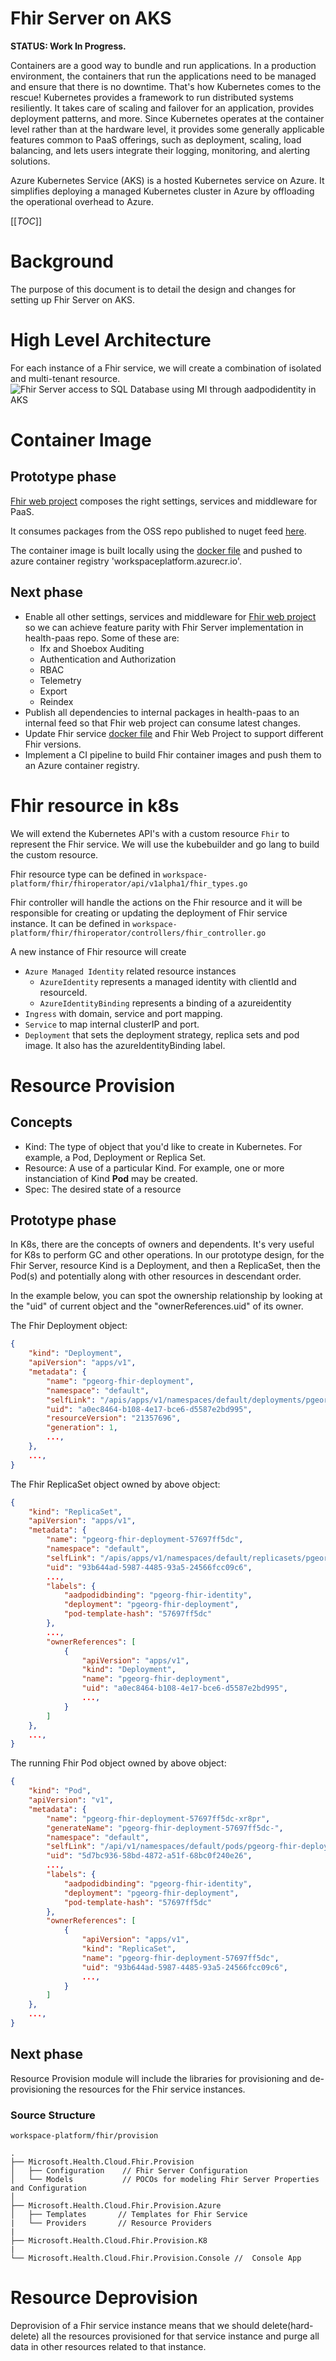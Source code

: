 # Fhir Server on AKS

**STATUS: Work In Progress.**

Containers are a good way to bundle and run applications. In a production environment, the containers that run the applications need to be managed and ensure that there is no downtime. 
That's how Kubernetes comes to the rescue! Kubernetes provides a framework to run distributed systems resiliently. It takes care of scaling and failover for an application, provides deployment patterns, and more. Since Kubernetes operates at the container level rather than at the hardware level, it provides some generally applicable features common to PaaS offerings, such as deployment, scaling, load balancing, and lets users integrate their logging, monitoring, and alerting solutions.

Azure Kubernetes Service (AKS) is a hosted Kubernetes service on Azure. It simplifies deploying a managed Kubernetes cluster in Azure by offloading the operational overhead to Azure.

[[_TOC_]]
# Background
The purpose of this document is to detail the design and changes for setting up Fhir Server on AKS.

# High Level Architecture
For each instance of a Fhir service, we will create a combination of isolated and multi-tenant resource.
![Fhir Server access to SQL Database using MI through aadpodidentity in AKS](imgs/fhir_sql_server_with_mi.png)

# Container Image
## Prototype phase
[Fhir web project](https://microsofthealth.visualstudio.com/Health/_git/workspace-platform?version=GBpersonal/petyag/migration&path=/fhir/fhirservice) composes the right settings, services and middleware for PaaS.

It consumes packages from the OSS repo published to nuget feed [here](https://microsofthealthoss.visualstudio.com/FhirServer/_packaging?_a=feed&feed=Public).

The container image is built locally using the [docker file](https://microsofthealth.visualstudio.com/Health/_git/workspace-platform?version=GBpersonal/petyag/migration&path=/fhir/build/docker/dockerfile.fhirservice) and pushed to azure container registry 'workspaceplatform.azurecr.io'.

## Next phase
- Enable all other settings, services and middleware for [Fhir web project](https://microsofthealth.visualstudio.com/Health/_git/workspace-platform?version=GBpersonal/petyag/migration&path=/fhir/fhirservice) so we can achieve feature parity with Fhir Server implementation in health-paas repo. Some of these are:
  - Ifx and Shoebox Auditing
  - Authentication and Authorization
  - RBAC
  - Telemetry
  - Export
  - Reindex
- Publish all dependencies to internal packages in health-paas to an internal feed so that Fhir web project can consume latest changes.
- Update Fhir service [docker file](https://microsofthealth.visualstudio.com/Health/_git/workspace-platform?version=GBpersonal/petyag/migration&path=/fhir/build/docker/dockerfile.fhirservice) and Fhir Web Project to support different Fhir versions.
- Implement a CI pipeline to build Fhir container images and push them to an Azure container registry.

# Fhir resource in k8s
We will extend the Kubernetes API's with a custom resource `Fhir` to represent the Fhir service. We will use the kubebuilder and go lang to build the custom resource.

Fhir resource type can be defined in `workspace-platform/fhir/fhiroperator/api/v1alpha1/fhir_types.go`

Fhir controller will handle the actions on the Fhir resource and it will be responsible for creating or updating the deployment of Fhir service instance. It can be defined in `workspace-platform/fhir/fhiroperator/controllers/fhir_controller.go`

A new instance of Fhir resource will create
- `Azure Managed Identity` related resource instances
    - `AzureIdentity` represents a managed identity with clientId and resourceId.
    - `AzureIdentityBinding` represents a binding of a azureidentity
- `Ingress` with domain, service and port mapping.
- `Service` to map internal clusterIP and port.
- `Deployment` that sets the deployment strategy, replica sets and pod image. It also has the azureIdentityBinding label.

# Resource Provision

## Concepts
- Kind: The type of object that you'd like to create in Kubernetes. For example, a Pod, Deployment or Replica Set.
- Resource: A use of a particular Kind. For example, one or more instanciation of Kind __Pod__ may be created.
- Spec: The desired state of a resource
## Prototype phase
In K8s, there are the concepts of owners and dependents. It's very useful for K8s to perform GC and other operations. In our prototype design, for the Fhir Server, resource Kind is a Deployment, and then a ReplicaSet, then the Pod(s) and potentially along with other resources in descendant order.

In the example below, you can spot the ownership relationship by looking at the "uid" of current object and the "ownerReferences.uid" of its owner.

The Fhir Deployment object:
```json
{
    "kind": "Deployment",
    "apiVersion": "apps/v1",
    "metadata": {
        "name": "pgeorg-fhir-deployment",
        "namespace": "default",
        "selfLink": "/apis/apps/v1/namespaces/default/deployments/pgeorg-fhir-deployment",
        "uid": "a0ec8464-b108-4e17-bce6-d5587e2bd995",
        "resourceVersion": "21357696",
        "generation": 1,
        ...,
    },
    ...,
}
```
The Fhir ReplicaSet object owned by above object:
```json
{
    "kind": "ReplicaSet",
    "apiVersion": "apps/v1",
    "metadata": {
        "name": "pgeorg-fhir-deployment-57697ff5dc",
        "namespace": "default",
        "selfLink": "/apis/apps/v1/namespaces/default/replicasets/pgeorg-fhir-deployment-57697ff5dc",
        "uid": "93b644ad-5987-4485-93a5-24566fcc09c6",
        ...,
        "labels": {
            "aadpodidbinding": "pgeorg-fhir-identity",
            "deployment": "pgeorg-fhir-deployment",
            "pod-template-hash": "57697ff5dc"
        },
        ...,
        "ownerReferences": [
            {
                "apiVersion": "apps/v1",
                "kind": "Deployment",
                "name": "pgeorg-fhir-deployment",
                "uid": "a0ec8464-b108-4e17-bce6-d5587e2bd995",
                ...,
            }
        ]
    },
    ...,
}
```

The running Fhir Pod object owned by above object:
```json
{
    "kind": "Pod",
    "apiVersion": "v1",
    "metadata": {
        "name": "pgeorg-fhir-deployment-57697ff5dc-xr8pr",
        "generateName": "pgeorg-fhir-deployment-57697ff5dc-",
        "namespace": "default",
        "selfLink": "/api/v1/namespaces/default/pods/pgeorg-fhir-deployment-57697ff5dc-xr8pr",
        "uid": "5d7bc936-58bd-4872-a51f-68bc0f240e26",
        ...,
        "labels": {
            "aadpodidbinding": "pgeorg-fhir-identity",
            "deployment": "pgeorg-fhir-deployment",
            "pod-template-hash": "57697ff5dc"
        },
        "ownerReferences": [
            {
                "apiVersion": "apps/v1",
                "kind": "ReplicaSet",
                "name": "pgeorg-fhir-deployment-57697ff5dc",
                "uid": "93b644ad-5987-4485-93a5-24566fcc09c6",
                ...,
            }
        ]
    },
    ...,
}
```

## Next phase
Resource Provision module will include the libraries for provisioning and de-provisioning the resources for the Fhir service instances.

### Source Structure
```
workspace-platform/fhir/provision

.
├── Microsoft.Health.Cloud.Fhir.Provision
│   ├── Configuration    // Fhir Server Configuration
│   └── Models           // POCOs for modeling Fhir Server Properties and Configuration  
│      
├── Microsoft.Health.Cloud.Fhir.Provision.Azure  
│   ├── Templates       // Templates for Fhir Service
|   └── Providers       // Resource Providers
|
├── Microsoft.Health.Cloud.Fhir.Provision.K8
|
└── Microsoft.Health.Cloud.Fhir.Provision.Console //  Console App 
```

# Resource Deprovision
Deprovision of a Fhir service instance means that we should delete(hard-delete) all the resources provisioned for that service instance and purge all data in other resources related to that instance.
